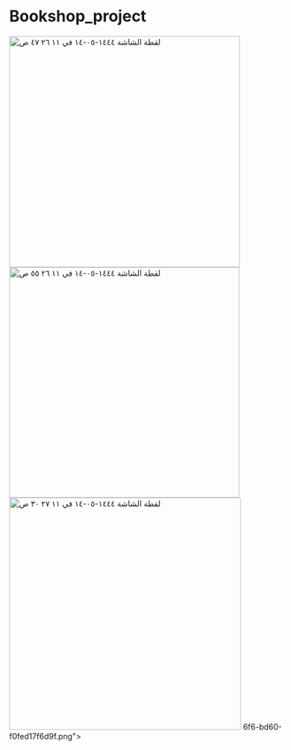 # Bookshop_project
<img width="417" alt="‏لقطة الشاشة ١٤٤٤-٠٥-١٤ في ١١ ٢٦ ٤٧ ص" src="https://user-images.githubusercontent.com/97846079/206426455-f6297e1f-a1eb-4c0f-acdd-e6173915375d.png">
<img width="416" alt="‏لقطة الشاشة ١٤٤٤-٠٥-١٤ في ١١ ٢٦ ٥٥ ص" src="https://user-images.githubusercontent.com/97846079/206426608-c7822470-e91e-4e60-9976-5df441ec3d8b.png">
<img width="419" alt="‏لقطة الشاشة ١٤٤٤-٠٥-١٤ في ١١ ٢٧ ٣٠ ص" src="https://user-images.githubusercontent.com/97846079/206426640-01878495-1cc0-4<img width="423" alt="‏لقطة الشاشة ١٤٤٤-٠٥-١٤ في ١١ ٢٧ ٣٤ ص" src="https://user-images.githubusercontent.com/97846079/206426662-5f55e079-9e2e-4d98-85f0-602041d6a81d.png">
6f6-bd60-f0fed17f6d9f.png">


